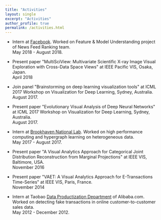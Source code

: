 ```yaml
---
title: "Activities"
layout: single
excerpt: "Activities"
author_profile: true
permalink: /activities.html
---
```

* Intern at [Facebook](https://www.facebook.com). Worked on Feature & Model Understanding project of News Feed Ranking team. <br> May 2018 - August 2018.

* Present paper "MultiSciView: Multivariate Scientific X-ray Image Visual Exploration with Cross-Data Space Views" at IEEE Pacific VIS, Osaka, Japan. <br> April 2018

* Join panel "Brainstorming on deep learning visualization tools" at ICML 2017 Workshop on Visualization for Deep Learning, Sydney, Australia. <br> August 2017.

* Present paper "Evolutionary Visual Analysis of Deep Neural Networks" at ICML 2017 Workshop on Visualization for Deep Learning, Sydney, Australia. <br> August 2017.

* Intern at [Brookhaven National Lab](https://www.bnl.gov/). Worked on high performance computing and hypergraph learning on heterogeneous data. <br> May 2017 - August 2017.

* Present paper "A Visual Analytics Approach for Categorical Joint Distribution Reconstruction from Marginal Projections" at IEEE VIS, Baltimore, USA. <br> November 2016

* Present paper "VAET: A Visual Analytics Approach for E-Transactions Time-Series" at IEEE VIS, Paris, France. <br> November 2014

* Intern at Taobao [Data Productization Department](http://www.tbdata.org/about-us#jobs) of Alibaba.com. Worked on detecting fake transactions in online customer-to-customer sales data. <br> May 2012 - December 2012.
